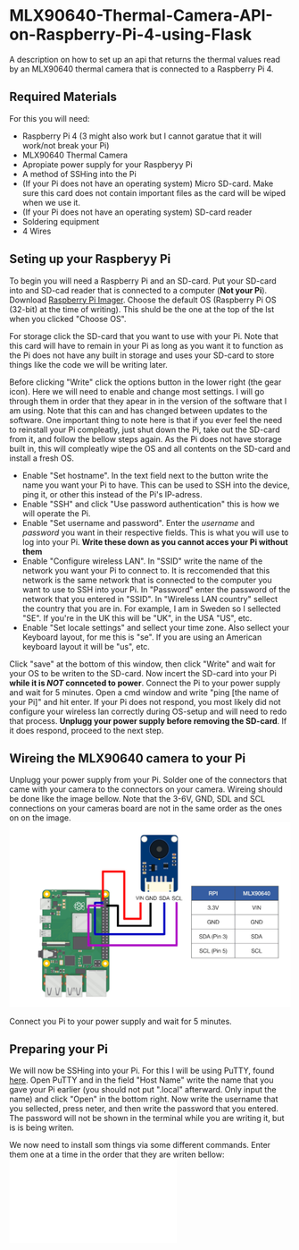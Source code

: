 # MLX90640-Thermal-Camera-API-on-Raspberry-Pi-4-using-Flask
A description on how to set up an api that returns the thermal values read by an MLX90640 thermal camera that is connected to a Raspberry Pi 4.

## Required Materials
For this you will need:
- Raspberry Pi 4 (3 might also work but I cannot garatue that it will work/not break your Pi)
- MLX90640 Thermal Camera
- Apropiate power supply for your Raspberyy Pi
- A method of SSHing into the Pi
- (If your Pi does not have an operating system) Micro SD-card. Make sure this card does not contain important files as the card will be wiped when we use it.
- (If your Pi does not have an operating system) SD-card reader
- Soldering equipment
- 4 Wires

## Seting up your Raspberyy Pi
To begin you will need a Raspberry Pi and an SD-card.
Put your SD-card into and SD-cad reader that is connected to a computer (**Not your Pi**).
Download [Raspberry Pi Imager](https://www.raspberrypi.com/software/).
Choose the default OS (Raspberry Pi OS (32-bit) at the time of writing). This shuld be the one at the top of the lst when you clicked "Choose OS".

For storage click the SD-card that you want to use with your Pi.
Note that this card will have to remain in your Pi as long as you want it to function as the Pi does not have any built in storage and uses your SD-card to store things like the code we will be writing later.

Before clicking "Write" click the options button in the lower right (the gear icon).
Here we will need to enable and change most settings. I will go through them in order that they apear in in the version of the software that I am using. Note that this can and has changed between updates to the software.
One important thing to note here is that if you ever feel the need to reinstall your Pi compleatly, just shut down the Pi, take out the SD-card from it, and follow the bellow steps again. As the Pi does not have storage built in, this will compleatly wipe the OS and all contents on the SD-card and install a fresh OS.
- Enable "Set hostname". In the text field next to the button write the name you want your Pi to have. This can be used to SSH into the device, ping it, or other this instead of the Pi's IP-adress.
- Enable "SSH" and click "Use password authentication" this is how we will operate the Pi.
- Enable "Set username and password". Enter the _username_ and _password_ you want in their respective fields. This is what you will use to log into your Pi. **Write these down as you cannot acces your Pi without them**
- Enable "Configure wireless LAN". In "SSID" write the name of the network you want your Pi to connect to. It is reccomended that this network is the same network that is connected to the computer you want to use to SSH into your Pi. In "Password" enter the password of the network that you entered in "SSID". In "Wireless LAN country" sellect the country that you are in. For example, I am in Sweden so I sellected "SE". If you're in the UK this will be "UK", in the USA "US", etc.
- Enable "Set locale settings" and sellect your time zone. Also sellect your Keyboard layout, for me this is "se". If you are using an American keyboard layout it will be "us", etc.

Click "save" at the bottom of this window, then click "Write" and wait for your OS to be writen to the SD-card.
Now incert the SD-card into your Pi **while it is _NOT_ connceted to power**.
Connect the Pi to your power supply and wait for 5 minutes.
Open a cmd window and write "ping [the name of your Pi]" and hit enter.
If your Pi does not respond, you most likely did not configure your wireless lan correctly during OS-setup and will need to redo that process. **Unplugg your power supply before removing the SD-card**.
If it does respond, proceed to the next step.

## Wireing the MLX90640 camera to your Pi
Unplugg your power supply from your Pi.
Solder one of the connectors that came with your camera to the connectors on your camera.
Wireing should be done like the image bellow.
Note that the 3-6V, GND, SDL and SCL connections on your cameras board are not in the same order as the ones on on the image.
![](wireing.jpg)

Connect you Pi to your power supply and wait for 5 minutes.

## Preparing your Pi
We will now be SSHing into your Pi. For this I will be using PuTTY, found [here](https://putty.org/).
Open PuTTY and in the field "Host Name" write the name that you gave your Pi earlier (you should not put ".local" afterward. Only input the name) and click "Open" in the bottom right.
Now write the username that you sellected, press neter, and then write the password that you entered. The password will not be shown in the terminal while you are writing it, but is is being writen.

We now need to install som things via some different commands. Enter them one at a time in the order that they are writen bellow:
![](test.txt)
